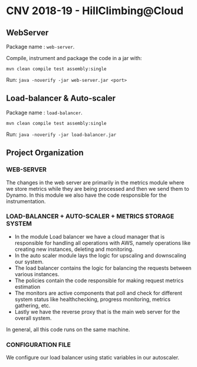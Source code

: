 CNV 2018-19 - HillClimbing@Cloud
================================
WebServer
---------
Package name : `web-server`.

Compile, instrument and package the code in a jar with:
```
mvn clean compile test assembly:single
```
Run: `java -noverify -jar web-server.jar <port>`

Load-balancer &  Auto-scaler
-------------
Package name : `load-balancer`.
```
mvn clean compile test assembly:single
```
Run: `java -noverify -jar load-balancer.jar`

Project Organization
--------------------

### WEB-SERVER
The changes in the web server are primarily in the metrics module where we store metrics while they are being processed and then we send them to Dynamo. In this module we also have the code responsible for the instrumentation.

### LOAD-BALANCER + AUTO-SCALER + METRICS STORAGE SYSTEM

* In the module Load balancer we have a cloud manager that is responsible for handling all operations with AWS, namely operations like creating new instances, deleting and monitoring.
* In the auto scaler module lays the logic for upscaling and downscaling our system.
* The load balancer contains the logic for balancing the requests between various instances.
* The policies contain the code responsible for making request metrics estimation
* The monitors are active components that poll and check for different system status like healthchecking, progress monitoring, metrics gathering, etc.
* Lastly we have the reverse proxy that is the main web server for the overall system.

In general, all this code runs on the same machine.

### CONFIGURATION FILE
We configure our load balancer using static variables in our autoscaler.
